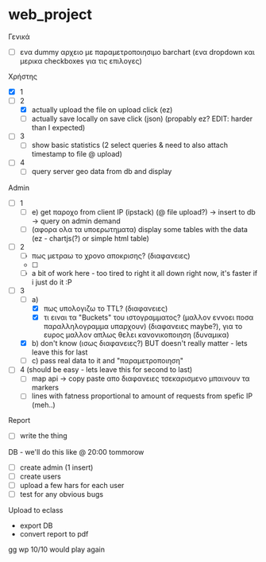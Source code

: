 # web_project

Γενικά
  - [ ] ενα dummy αρχειο με παραμετροποιησιμο barchart (ενα dropdown και μερικα checkboxes για τις επιλογες)

Χρήστης
 - [x] 1
 - [ ] 2
    - [x] actually upload the file on upload click (ez)
    - [ ] actually save locally on save click (json) (propably ez? EDIT: harder than I expected)
 - [ ] 3
    - [ ] show basic statistics (2 select queries & need to also attach timestamp to file @ upload)
 - [ ] 4
    - [ ] query server geo data from db and display
 
 Admin
 - [ ] 1
    - [ ] e) get παροχο from client IP (ipstack) (@ file upload?) -> insert to db -> query on admin demand
    - [ ] (αφορα ολα τα υποερωτηματα) display some tables with the data (ez - chartjs(?) or simple html table)
 - [ ] 2
    - [ ] πως μετραω το χρονο αποκρισης? (διαφανειες)
    - [ ] 
    - [ ] a bit of work here - too tired to right it all down right now, it's faster if i just do it :P
 - [ ] 3
     - [ ] a) 
        - [x] πως υπολογιζω το TTL? (διαφανειες)
        - [x] τι ειναι τα "Buckets" του ιστογραμματος? (μαλλον εννοει ποσα παραλληλογραμμα υπαρχουν) (διαφανειες maybe?), για το ευρος μαλλον απλως θελει κανονικοποιηση              (δυναμικα)
    - [x] b) don't know (ισως διαφανειες?) BUT doesn't really matter - lets leave this for last
    - [ ] c) pass real data to it and "παραμετροποιηση"
-[ ] 4 (should be easy - lets leave this for second to last)
    - [ ] map api -> copy paste απο διαφανειες τσεκαρισμενο μπαινουν τα markers
    - [ ] lines with fatness proportional to amount of requests from spefic IP (meh..)
    
Report
- [ ] write the thing
    
DB - we'll do this like @ 20:00 tommorow
- [ ] create admin (1 insert)
- [ ] create users 
- [ ] upload a few hars for each user
- [ ] test for any obvious bugs

Upload to eclass
- export DB
- convert report to pdf

gg wp
10/10 would play again
